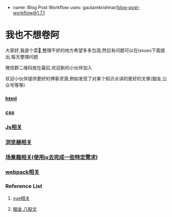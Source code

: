 
- name: Blog Post Workflow
  uses: gautamkrishnar/blog-post-workflow@1.7.1

# 我也不想卷阿
大家好,我是个菜🐔,整理不好的地方希望多多包涵,然后有问题可以在issues下面提出,每天整理问题

微信群二维码放在最后,欢迎新的小伙伴加入

欢迎小伙伴提供更好的博客资源,例如发现了对某个知识点讲的更好的文章(掘金,公众号等等)


### [html](https://github.com/captain1023/-/issues/1)

### [css](https://github.com/captain1023/-/issues/2)

### [Js相关](https://github.com/captain1023/-/issues/3)

### [浏览器相关](https://github.com/captain1023/-/issues/4)

### [场景题相关(使用js去完成一些特定需求)](https://github.com/captain1023/-/issues/5)

### [webpack相关](https://github.com/captain1023/-/issues/6)


### Reference List
1. [vue相关](https://juejin.cn/post/6844903918753808398)

2. [掘金,八股文](https://juejin.cn/post/7016593221815910408)
